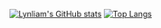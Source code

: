 [![Lynliam's GitHub stats](https://github-readme-stats.vercel.app/api?username=lynliam&show_icons=true&theme=radical)](https://github.com/anuraghazra/github-readme-stats)
[![Top Langs](https://github-readme-stats.vercel.app/api/top-langs/?username=lynliam&layout=donut)](https://github.com/anuraghazra/github-readme-stats)
